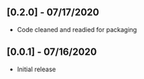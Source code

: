 ## [0.2.0] - 07/17/2020

* Code cleaned and readied for packaging
## [0.0.1] - 07/16/2020

* Initial release
